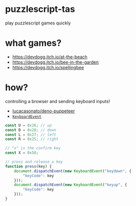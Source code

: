 # puzzlescript-tas
play puzzlescript games quickly

# what games?
* https://devdogg.itch.io/at-the-beach
* https://devdogg.itch.io/bee-in-the-garden
* https://devdogg.itch.io/spellingbee

# how?
controlling a browser and sending keyboard inputs!

* [lucacasonato/deno-puppeteer](https://github.com/lucacasonato/deno-puppeteer)
* [`KeyboardEvent`](https://developer.mozilla.org/en-US/docs/Web/API/KeyboardEvent)

``` javascript
const U = 0x26; // up
const D = 0x28; // down
const L = 0x27; // left
const R = 0x25; // right

// "x" is the confirm key
const X = 0x58;

// press and release a key
function press(key) {
    document.dispatchEvent(new KeyboardEvent("keydown", {
        "keyCode": key
    }));
    document.dispatchEvent(new KeyboardEvent("keyup", {
        "keyCode": key
    }));
}
```

